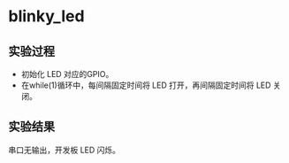 # blinky_led

## 实验过程

+ 初始化 LED 对应的GPIO。
+ 在while(1)循环中，每间隔固定时间将 LED 打开，再间隔固定时间将 LED 关闭。

## 实验结果

串口无输出，开发板 LED 闪烁。
